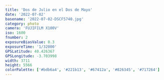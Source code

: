 ```yaml
---
title: 'Dos de Julio en el Dos de Mayo'
date: '2022-07-02'
basename: '2022-07-02-DSCF5740.jpg'
category: photo
camera: 'FUJIFILM X100V'
iso: 1600
fnumber: 2
exposureBiasValue: 0.3
exposureTime: '1/32000'
GPSLatitude: 40.426367
GPSLongitude: -3.703998
width: 3711
height: 5566
colorPalette: ['#bdb6a4', '#221b13', '#67412a', '#826345', '#717264']
---
```

